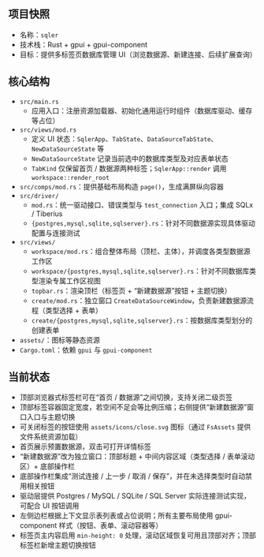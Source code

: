 ## 项目快照
- 名称：`sqler`
- 技术栈：Rust + gpui + gpui-component
- 目标：提供多标签页数据库管理 UI（浏览数据源、新建连接、后续扩展查询）
## 核心结构
- `src/main.rs`
    - 应用入口：注册资源加载器、初始化通用运行时组件（数据库驱动、缓存等占位）
- `src/views/mod.rs`
    - 定义 UI 状态：`SqlerApp`、`TabState`、`DataSourceTabState`、`NewDataSourceState` 等
    - `NewDataSourceState` 记录当前选中的数据库类型及对应表单状态
    - `TabKind` 仅保留首页 / 数据源两种标签；`SqlerApp::render` 调用 `workspace::render_root`
- `src/comps/mod.rs`：提供基础布局构造 `page()`，生成满屏纵向容器
- `src/driver/`
    - `mod.rs`：统一驱动接口、错误类型与 `test_connection` 入口；集成 SQLx / Tiberius
    - `{postgres,mysql,sqlite,sqlserver}.rs`：针对不同数据源实现具体驱动配置与连接测试
- `src/views/`
    - `workspace/mod.rs`：组合整体布局（顶栏、主体），并调度各类型数据源工作区
    - `workspace/{postgres,mysql,sqlite,sqlserver}.rs`：针对不同数据库类型渲染专属工作区视图
    - `topbar.rs`：渲染顶栏（标签页 + “新建数据源”按钮 + 主题切换）
    - `create/mod.rs`：独立窗口 `CreateDataSourceWindow`，负责新建数据源流程（类型选择 + 表单）
    - `create/{postgres,mysql,sqlite,sqlserver}.rs`：按数据库类型划分的创建表单
- `assets/`：图标等静态资源
- `Cargo.toml`：依赖 `gpui` 与 `gpui-component`

## 当前状态
- 顶部浏览器式标签栏可在“首页 / 数据源”之间切换，支持关闭二级页签
- 顶部标签容器固定宽度，若空间不足会等比例压缩；右侧提供“新建数据源”窗口入口与主题切换
- 可关闭标签的按钮使用 `assets/icons/close.svg` 图标（通过 `FsAssets` 提供文件系统资源加载）
- 首页展示预置数据源，双击可打开详情标签
- “新建数据源”改为独立窗口：顶部标题 + 中间内容区域（类型选择 / 表单滚动区）+ 底部操作栏
- 底部操作栏集成“测试连接 / 上一步 / 取消 / 保存”，并在未选择类型时自动禁用相关按钮
- 驱动层提供 Postgres / MySQL / SQLite / SQL Server 实际连接测试实现，可配合 UI 按钮调用
- 左侧边栏根据上下文显示表列表或占位说明；所有主要布局使用 gpui-component 样式（按钮、表单、滚动容器等）
- 标签页主内容启用 `min-height: 0` 处理，滚动区域恢复可用且顶部对齐；顶部标签栏新增主题切换按钮
